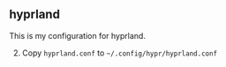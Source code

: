 ## hyprland

This is my configuration for hyprland.

2. Copy `hyprland.conf` to `~/.config/hypr/hyprland.conf`